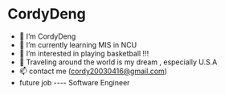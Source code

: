 # CordyDeng
- 🔭 I’m CordyDeng
- 🌱 I’m currently learning MIS in NCU
- 👯 I’m interested in playing basketball !!!
- 💬 Traveling around the world is my dream , especially U.S.A
- 📫 contact me (cordy20030416@gmail.com)
- future job ---- Software Engineer
